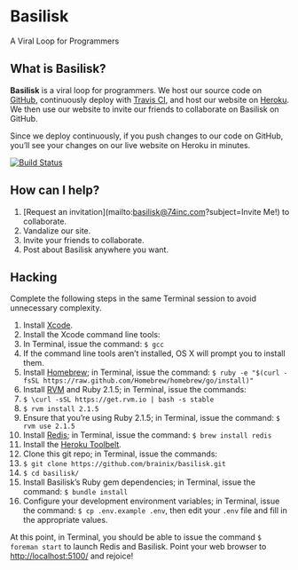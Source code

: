 # Basilisk
A Viral Loop for Programmers

## What is Basilisk?

**Basilisk** is a viral loop for programmers.  We host our source code on [GitHub](https://github.com/brainix/basilisk), continuously deploy with [Travis CI](https://travis-ci.org/brainix/basilisk), and host our website on [Heroku](http://basilisk.us/).  We then use our website to invite our friends to collaborate on Basilisk on GitHub.

Since we deploy continuously, if you push changes to our code on GitHub, you&rsquo;ll see your changes on our live website on Heroku in minutes.

[![Build Status](https://travis-ci.org/brainix/basilisk.svg?branch=master)](https://travis-ci.org/brainix/basilisk)

## How can I help?

1. [Request an invitation](mailto:basilisk@74inc.com?subject=Invite Me!) to collaborate.
2. Vandalize our site.
3. Invite your friends to collaborate.
4. Post about Basilisk anywhere you want.

## Hacking

Complete the following steps in the same Terminal session to avoid unnecessary complexity.

1. Install [Xcode](https://developer.apple.com/xcode/downloads/).
2. Install the Xcode command line tools:
  1. In Terminal, issue the command: `$ gcc`
  2. If the command line tools aren&rsquo;t installed, OS X will prompt you to install them.
3. Install [Homebrew](http://brew.sh); in Terminal, issue the command: `$ ruby -e "$(curl -fsSL https://raw.github.com/Homebrew/homebrew/go/install)"`
4. Install [RVM](https://rvm.io) and Ruby 2.1.5; in Terminal, issue the commands:
  1. `$ \curl -sSL https://get.rvm.io | bash -s stable`
  2. `$ rvm install 2.1.5`
5. Ensure that you&rsquo;re using Ruby 2.1.5; in Terminal, issue the command: `$ rvm use 2.1.5`
6. Install [Redis](http://redis.io); in Terminal, issue the command: `$ brew install redis`
7. Install the [Heroku Toolbelt](https://toolbelt.heroku.com).
8. Clone this git repo; in Terminal, issue the commands:
  1. `$ git clone https://github.com/brainix/basilisk.git`
  2. `$ cd basilisk/`
9. Install Basilisk&rsquo;s Ruby gem dependencies; in Terminal, issue the command: `$ bundle install`
10. Configure your development environment variables; in Terminal, issue the command: `$ cp .env.example .env`, then edit your `.env` file and fill in the appropriate values.

At this point, in Terminal, you should be able to issue the command `$ foreman start` to launch Redis and Basilisk.  Point your web browser to [http://localhost:5100/](http://localhost:5100/) and rejoice!
